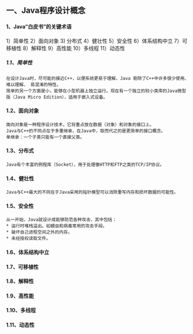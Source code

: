 ## 一、Java程序设计概念
#### 1、Java“白皮书”的关键术语
1）简单性  2）面向对象  3) 分布式  4）健壮性  5）安全性  6）体系结构中立
7）可移植性 8）解释性 9）高性能 10）多线程 11）动态性
##### 1.1、简单性
    在设计Java时，尽可能的接近C++，以便系统更易于理解，Java 剔除了C++中许多很少使用、难以理解、 易混淆的特性。
    简单的另一个方面是小，能够在小型机器上独立运行。现在有一个独立的较小类库的Java微型版（Java Micro Edition），适用于嵌入式设备。

#### 1.2、面向对象
    面向对象是一种程序设计技术，它将重点放在数据（对象）和对象的接口上。
    Java与C++的不同点在于多重继承，在Java中，取而代之的是更简单的接口概念。
    单继承：一个子类只能有一个直接父类。
    
#### 1.3、分布式
    Java有个丰富的例程库（Socket），用于处理像HTTP和FTP之类的TCP/IP协议。
    
#### 1.4、健壮性
    Java与C++最大的不同在于Java采用的指针模型可以消除重写内存和损坏数据的可能性。
#### 1.5、安全性
    从一开始，Java就设计成能够防范各种攻击，其中包括：
    * 运行时堆栈溢出。如蠕虫和病毒常用的攻击手段。
    * 破坏自己进程空间之外的内存。
    * 未经授权读取文件。
    
#### 1.6、体系结构中立
    
#### 1.7、可移植性

#### 1.8、解释性

#### 1.9、高性能

#### 1.10、多线程

#### 1.11、动态性

    